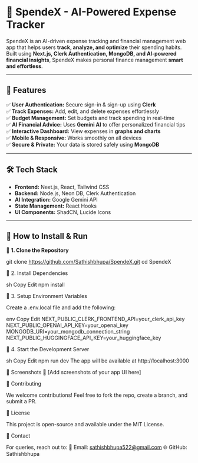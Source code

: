 # 🏦 SpendeX - AI-Powered Expense Tracker

SpendeX is an AI-driven expense tracking and financial management web app that helps users **track, analyze, and optimize** their spending habits. Built using **Next.js, Clerk Authentication, MongoDB, and AI-powered financial insights**, SpendeX makes personal finance management **smart and effortless**.  

---

## 🚀 Features  

✅ **User Authentication:** Secure sign-in & sign-up using **Clerk**  
✅ **Track Expenses:** Add, edit, and delete expenses effortlessly  
✅ **Budget Management:** Set budgets and track spending in real-time  
✅ **AI Financial Advice:** Uses **Gemini AI** to offer personalized financial tips  
✅ **Interactive Dashboard:** View expenses in **graphs and charts**  
✅ **Mobile & Responsive:** Works smoothly on all devices  
✅ **Secure & Private:** Your data is stored safely using **MongoDB**  

---

## 🛠️ Tech Stack  

- **Frontend:** Next.js, React, Tailwind CSS  
- **Backend:** Node.js, Neon DB, Clerk Authentication  
- **AI Integration:** Google Gemini API  
- **State Management:** React Hooks  
- **UI Components:** ShadCN, Lucide Icons  

---

## 🎯 How to Install & Run  

🔹 **1. Clone the Repository**  

git clone https://github.com/Sathishbhupa/SpendeX.git
cd SpendeX

🔹 2. Install Dependencies

sh
Copy
Edit
npm install

🔹 3. Setup Environment Variables

Create a .env.local file and add the following:

env
Copy
Edit
NEXT_PUBLIC_CLERK_FRONTEND_API=your_clerk_api_key
NEXT_PUBLIC_OPENAI_API_KEY=your_openai_key
MONGODB_URI=your_mongodb_connection_string
NEXT_PUBLIC_HUGGINGFACE_API_KEY=your_huggingface_key

🔹 4. Start the Development Server

sh
Copy
Edit
npm run dev
The app will be available at http://localhost:3000

📸 Screenshots
🚀 [Add screenshots of your app UI here]


🤝 Contributing

We welcome contributions! Feel free to fork the repo, create a branch, and submit a PR.

📜 License

This project is open-source and available under the MIT License.

📩 Contact

For queries, reach out to:
📧 Email: sathishbhupa522@gmail.com
🌐 GitHub: Sathishbhupa

